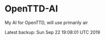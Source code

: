 # OpenTTD-AI
My AI for OpenTTD, will use primarily air

Latest backup: Sun Sep 22 19:08:01 UTC 2019
